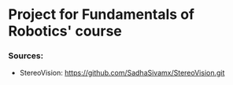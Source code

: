 # Project for Fundamentals of Robotics' course

### Sources:
- StereoVision: https://github.com/SadhaSivamx/StereoVision.git
